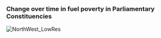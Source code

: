 ### Change over time in fuel poverty in Parliamentary Constituencies

![NorthWest_LowRes](https://user-images.githubusercontent.com/57355504/92478867-b7f9fe00-f1da-11ea-881e-c956eacd3504.jpg)
